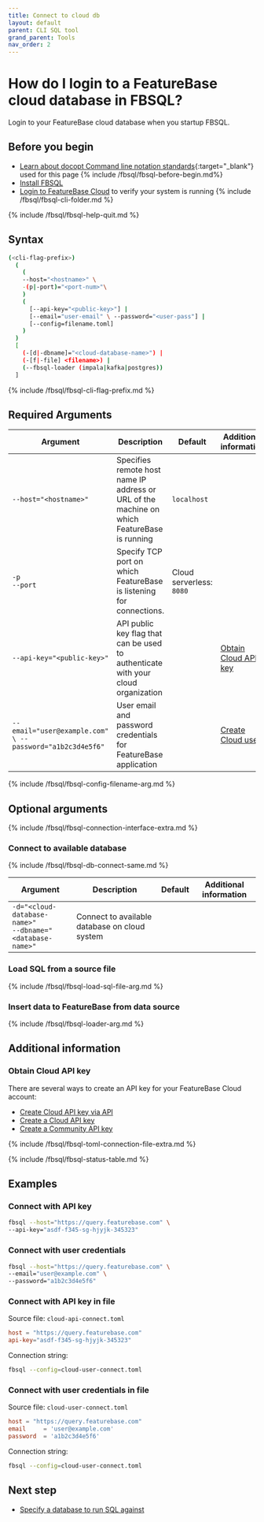 ```yaml
---
title: Connect to cloud db
layout: default
parent: CLI SQL tool
grand_parent: Tools
nav_order: 2
---
```


# How do I login to a FeatureBase cloud database in FBSQL?

Login to your FeatureBase cloud database when you startup FBSQL.

## Before you begin

* [Learn about docopt Command line notation standards](http://docopt.org/){:target="_blank"} used for this page
{% include /fbsql/fbsql-before-begin.md%}
* [Install FBSQL](/docs/tools/fbsql/fbsql-install)
* [Login to FeatureBase Cloud](/docs/cloud/cloud-login) to verify your system is running
{% include /fbsql/fbsql-cli-folder.md %}

{% include /fbsql/fbsql-help-quit.md %}

## Syntax

```sh
(<cli-flag-prefix>)
  (
    (
    --host="<hostname>" \
    -(p|-port)="<port-num>"\
    )
    (
      [--api-key="<public-key>"] |
      [--email="user-email" \ --password="<user-pass"] |
      [--config=filename.toml]
    )
  )
  [
    (-[d|-dbname]="<cloud-database-name>") |
    (-[f|-file] <filename>) |
    (--fbsql-loader (impala|kafka|postgres))
  ]
```

{% include /fbsql/fbsql-cli-flag-prefix.md %}

## Required Arguments

| Argument | Description | Default | Additional information |
|---|---|---|---|
| `--host="<hostname>"` | Specifies remote host name IP address or URL of the machine on which FeatureBase is running | `localhost` | |
| `-p`<br>`--port` | Specify TCP port on which FeatureBase is listening for connections. | Cloud serverless: `8080` |  |
| `--api-key="<public-key>"` | API public key flag that can be used to authenticate with your cloud organization |  | [Obtain Cloud API key](#obtain-cloud-api-key-additional) |
| `--email="user@example.com" \ --password="a1b2c3d4e5f6"` | User email and password credentials for FeatureBase application |  | [Create Cloud users](/docs/cloud/cloud-users/cloud-users-manage) |
<!--
--client-id string      Cognito Client ID for FeatureBase Cloud access. (default "6i2gs7mu215ab23cnvmshdoq6t")
--region string         Cloud region for FeatureBase Cloud access (e.g. us-east-2). (default "us-east-2")
| `--org-id` | Specified the Organization ID to use. Organizations are a concept used in FeatureBase Cloud, and in that case they are determined automatically based on user authorization. They are exposed here in case on-prem installations want to mimic that functionality. | |
-->

{% include /fbsql/fbsql-config-filename-arg.md %}

## Optional arguments

{% include /fbsql/fbsql-connection-interface-extra.md %}

### Connect to available database

{% include /fbsql/fbsql-db-connect-same.md %}

| Argument | Description | Default | Additional information |
|---|---|---|---|
|`-d="<cloud-database-name>"`<br/>`--dbname="<database-name>"` | Connect to available database on cloud system |  |  |

### Load SQL from a source file

{% include /fbsql/fbsql-load-sql-file-arg.md %}

### Insert data to FeatureBase from data source

{% include /fbsql/fbsql-loader-arg.md %}

## Additional information

### Obtain Cloud API key

There are several ways to create an API key for your FeatureBase Cloud account:

* [Create Cloud API key via API](https://api-docs-featurebase-cloud.redoc.ly/latest#operation/postKey)
* [Create a Cloud API key](/docs/cloud/cloud-auth/cloud-auth-manage)
* [Create a Community API key](/docs/community/com-auth/com-auth-key)

{% include /fbsql/fbsql-toml-connection-file-extra.md %}

{% include /fbsql/fbsql-status-table.md %}

## Examples

### Connect with API key

```sh
fbsql --host="https://query.featurebase.com" \
--api-key="asdf-f345-sg-hjyjk-345323"
```

### Connect with user credentials

```sh
fbsql --host="https://query.featurebase.com" \
--email="user@example.com" \
--password="a1b2c3d4e5f6"
```

### Connect with API key in file

Source file: `cloud-api-connect.toml`
```toml
host = "https://query.featurebase.com"
api-key="asdf-f345-sg-hjyjk-345323"
```
Connection string:
```sh
fbsql --config=cloud-user-connect.toml
```

### Connect with user credentials in file

Source file: `cloud-user-connect.toml`
```toml
host = "https://query.featurebase.com"
email     = 'user@example.com'
password  = 'a1b2c3d4e5f6'
```
Connection string:
```sh
fbsql --config=cloud-user-connect.toml
```

## Next step

* [Specify a database to run SQL against](/docs/tools/fbsql/fbsql-running-sql)
